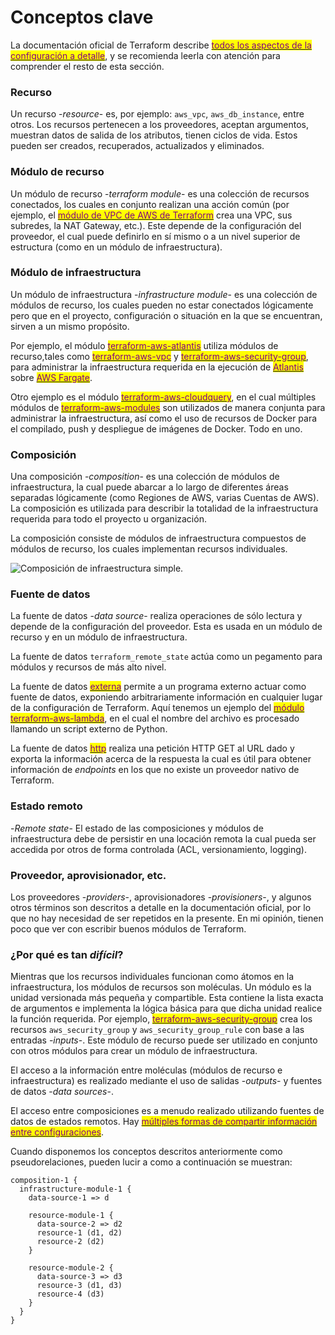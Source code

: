 # Conceptos clave

La documentación oficial de Terraform describe [<mark style="color:purple;">todos los aspectos de la configuración a detalle</mark>](https://www.terraform.io/language), y se recomienda leerla con atención para comprender el resto de esta sección.

### Recurso

Un recurso -_resource_- es, por ejemplo: `aws_vpc`, `aws_db_instance`, entre otros. Los recursos pertenecen a los proveedores, aceptan argumentos, muestran datos de salida de los atributos, tienen ciclos de vida. Estos pueden ser creados, recuperados, actualizados y eliminados.

### Módulo de recurso

Un módulo de recurso -_terraform module_- es una colección de recursos conectados, los cuales en conjunto realizan una acción común (por ejemplo, el [<mark style="color:purple;">módulo de VPC de AWS de Terraform</mark>](https://github.com/terraform-aws-modules/terraform-aws-vpc/) crea una VPC, sus subredes, la NAT Gateway, etc.). Este depende de la configuración del proveedor, el cual puede definirlo en sí mismo o a un nivel superior de estructura (como en un módulo de infraestructura).

### Módulo de infraestructura

Un módulo de infraestructura -_infrastructure module_- es una colección de módulos de recurso, los cuales pueden no estar conectados lógicamente pero que en el proyecto, configuración o situación en la que se encuentran, sirven a un mismo propósito.

Por ejemplo, el módulo [<mark style="color:purple;">terraform-aws-atlantis</mark>](https://github.com/terraform-aws-modules/terraform-aws-atlantis/) utiliza módulos de recurso,tales como [<mark style="color:purple;">terraform-aws-vpc</mark>](https://github.com/terraform-aws-modules/terraform-aws-vpc/) y [<mark style="color:purple;">terraform-aws-security-group</mark>](https://github.com/terraform-aws-modules/terraform-aws-security-group/), para administrar la infraestructura requerida en la ejecución de [<mark style="color:purple;">Atlantis</mark>](https://www.runatlantis.io) sobre [<mark style="color:purple;">AWS Fargate</mark>](https://aws.amazon.com/es/fargate/).

Otro ejemplo es el módulo [<mark style="color:purple;">terraform-aws-cloudquery</mark>](https://github.com/cloudquery/terraform-aws-cloudquery), en el cual múltiples módulos de [<mark style="color:purple;">terraform-aws-modules</mark>](https://github.com/terraform-aws-modules/) son utilizados de manera conjunta para administrar la infraestructura, así como el uso de recursos de Docker para el compilado, push y despliegue de imágenes de Docker. Todo en uno.

### Composición <a href="#composicion" id="composicion"></a>

Una composición -_composition_- es una colección de módulos de infraestructura, la cual puede abarcar a lo largo de diferentes áreas separadas lógicamente (como Regiones de AWS, varias Cuentas de AWS). La composición es utilizada para describir la totalidad de la infraestructura requerida para todo el proyecto u organización.

La composición consiste de módulos de infraestructura compuestos de módulos de recurso, los cuales implementan recursos individuales.

![Composición de infraestructura simple.](https://www.terraform-best-practices.com/\~/files/v0/b/gitbook-x-prod.appspot.com/o/spaces%2Fe1Mp2scOX6OnQbifCen3%2Fuploads%2F6DQkdvTnhqwFfVx2btjq%2Fcomposition-1.png?alt=media)

### Fuente de datos

La fuente de datos -_data source_- realiza operaciones de sólo lectura y depende de la configuración del proveedor. Esta es usada en un módulo de recurso y en un módulo de infraestructura.

La fuente de datos `terraform_remote_state` actúa como un pegamento para módulos y recursos de más alto nivel.

La fuente de datos [<mark style="color:purple;">externa</mark>](https://registry.terraform.io/providers/hashicorp/external/latest/docs/data-sources/data\_source) permite a un programa externo actuar como fuente de datos, exponiendo arbitrariamente información en cualquier lugar de la configuración de Terraform. Aquí tenemos un ejemplo del [<mark style="color:purple;">módulo terraform-aws-lambda</mark>](https://github.com/terraform-aws-modules/terraform-aws-lambda/blob/258e82b50adc451f51544a2b57fd1f6f8f4a61e4/package.tf#L5-L7), en el cual el nombre del archivo es procesado llamando un script externo de Python.

La fuente de datos [<mark style="color:purple;">http</mark>](https://registry.terraform.io/providers/hashicorp/http/latest/docs/data-sources/http) realiza una petición HTTP GET al URL dado y exporta la información acerca de la respuesta la cual es útil para obtener información de _endpoints_ en los que no existe un proveedor nativo de Terraform.

### **Estado remoto**

\-_Remote state_- El estado de las composiciones y módulos de infraestructura debe de persistir en una locación remota la cual pueda ser accedida por otros de forma controlada (ACL, versionamiento, logging).

### **Proveedor, aprovisionador, etc.**

Los proveedores -_providers_-, aprovisionadores -_provisioners_-, y algunos otros términos son descritos a detalle en la documentación oficial, por lo que no hay necesidad de ser repetidos en la presente. En mi opinión, tienen poco que ver con escribir buenos módulos de Terraform.

### ¿Por qué es tan _difícil_?

Mientras que los recursos individuales funcionan como átomos en la infraestructura, los módulos de recursos son moléculas. Un módulo es la unidad versionada más pequeña y compartible. Esta contiene la lista exacta de argumentos e implementa la lógica básica para que dicha unidad realice la función requerida. Por ejemplo, [<mark style="color:purple;">terraform-aws-security-group</mark>](https://github.com/terraform-aws-modules/terraform-aws-security-group) crea los recursos `aws_security_group` y `aws_security_group_rule` con base a las entradas -_inputs_-. Este módulo de recurso puede ser utilizado en conjunto con otros módulos para crear un módulo de infraestructura.

El acceso a la información entre moléculas (módulos de recurso e infraestructura) es realizado mediante el uso de salidas -_outputs_- y fuentes de datos -_data sources_-.

El acceso entre composiciones es a menudo realizado utilizando fuentes de datos de estados remotos. Hay [<mark style="color:purple;">múltiples formas de compartir información entre configuraciones</mark>](https://www.terraform.io/language/state/remote-state-data#alternative-ways-to-share-data-between-configurations).

Cuando disponemos los conceptos descritos anteriormente como pseudorelaciones, pueden lucir a como a continuación se muestran:

```
composition-1 { 
  infrastructure-module-1 { 
    data-source-1 => d
  
    resource-module-1 {
      data-source-2 => d2
      resource-1 (d1, d2)
      resource-2 (d2)
    }

    resource-module-2 {
      data-source-3 => d3
      resource-3 (d1, d3)
      resource-4 (d3)
    }
  }
}
```
